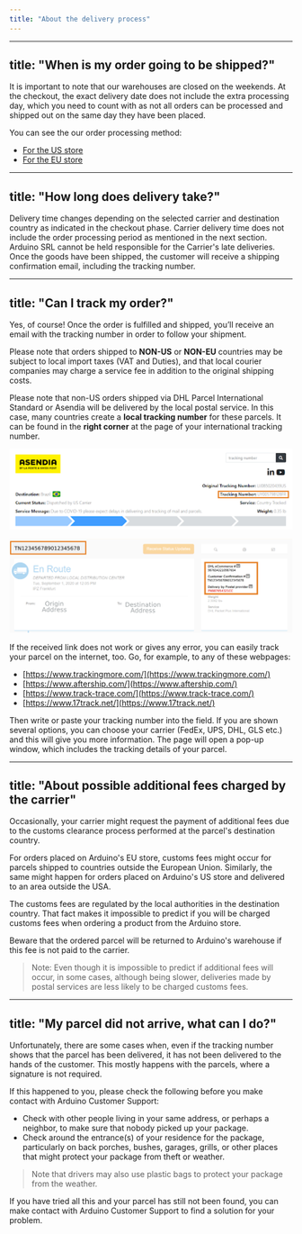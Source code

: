 ```yaml
---
title: "About the delivery process"
---
```


<!---When the order is confirmed a email will be sent to the customer:

Subject: Order <OrderNumber> confirmed

From: Arduino Official Store support@arduino.cc

Once the goods have been shipped, the customer will receive a shipping confirmation email, including the tracking number.

Account users can see some information about their orders from https://store.arduino.cc/account, but it’s much more limited:--->

---
title: "When is my order going to be shipped?"
---

It is important to note that our warehouses are closed on the weekends.
At the checkout, the exact delivery date does not include the extra processing day, which you need to count with as not all orders can be processed and shipped out on the same day they have been placed.

You can see the our order processing method:

* [For the US store](https://store-usa.arduino.cc/pages/shipping-policy)
* [For the EU store](https://store.arduino.cc/pages/shipping-policy)

---
title: "How long does delivery take?"
---

Delivery time changes depending on the selected carrier and destination country as indicated in the checkout phase. Carrier delivery time does not include the order processing period as mentioned in the next section. Arduino SRL cannot be held responsible for the Carrier's late deliveries. Once the goods have been shipped, the customer will receive a shipping confirmation email, including the tracking number.

---
title: "Can I track my order?"
---

Yes, of course! Once the order is fulfilled and shipped, you’ll receive an email with the tracking number in order to follow your shipment.

Please note that orders shipped to **NON-US** or **NON-EU** countries may be subject to local import taxes (VAT and Duties), and that local courier companies may charge a service fee in addition to the original shipping costs.

Please note that non-US orders shipped via DHL Parcel International Standard or Asendia will be delivered by the local postal service. In this case, many countries create a **local tracking number** for these parcels. It can be found in the **right corner**  at the page of your international tracking number.

![Asendia order receipt with local tracking number highlighted](img/AsendiaLocalTrackingNumberHighlighted.png)

![Order receipt with tracking number highlighted](img/ParcelTracking.png)

If the received link does not work or gives any error, you can easily track your parcel on the internet, too.
Go, for example, to any of these webpages:

* [https://www.trackingmore.com/](https://www.trackingmore.com/)
* [https://www.aftership.com/](https://www.aftership.com/)
* [https://www.track-trace.com/](https://www.track-trace.com/)
* [https://www.17track.net/](https://www.17track.net/)

Then write or paste your tracking number into the field.
If you are shown several options, you can choose your carrier (FedEx, UPS, DHL, GLS etc.) and this will give you more information.
The page will open a pop-up window, which includes the tracking details of your parcel.


---
title: "About possible additional fees charged by the carrier"
---

Occasionally, your carrier might request the payment of additional fees due to the customs clearance process performed at the parcel's destination country.

For orders placed on Arduino's EU store, customs fees might occur for parcels shipped to countries outside the European Union. Similarly, the same might happen for orders placed on Arduino's US store and delivered to an area outside the USA.

The customs fees are regulated by the local authorities in the destination country. That fact makes it impossible to predict if you will be charged customs fees when ordering a product from the Arduino store.

Beware that the ordered parcel will be returned to Arduino's warehouse if this fee is not paid to the carrier.

>Note: Even though it is impossible to predict if additional fees will occur, in some cases, although being slower, deliveries made by postal services are less likely to be charged customs fees.


---
title: "My parcel did not arrive, what can I do?"
---

Unfortunately, there are some cases when, even if the tracking number shows that the parcel has been delivered, it has not been delivered to the hands of the customer. This mostly happens with the parcels, where a signature is not required.

If this happened to you, please check the following before you make contact with Arduino Customer Support:

* Check with other people living in your same address, or perhaps a neighbor, to make sure that nobody picked up your package.
* Check around the entrance(s) of your residence for the package, particularly on back porches, bushes, garages, grills, or other places that might protect your package from theft or weather.

> Note that drivers may also use plastic bags to protect your package from the weather.

If you have tried all this and your parcel has still not been found, you can
make contact with Arduino Customer Support to find a solution for your problem.
